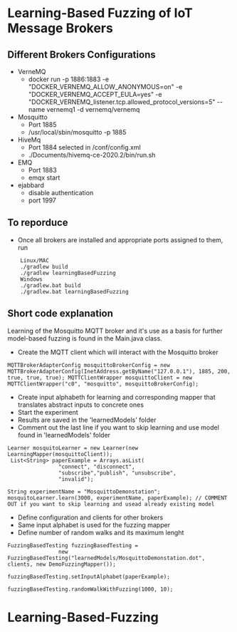 # Learning-Based Fuzzing of IoT Message Brokers


## Different Brokers Configurations

* VerneMQ
    * docker run -p 1886:1883  -e "DOCKER_VERNEMQ_ALLOW_ANONYMOUS=on" -e "DOCKER_VERNEMQ_ACCEPT_EULA=yes" -e "DOCKER_VERNEMQ_listener.tcp.allowed_protocol_versions=5" --name vernemq1 -d vernemq/vernemq
* Mosquitto
    * Port 1885
    * /usr/local/sbin/mosquitto -p 1885
* HiveMq
    * Port 1884 selected in /conf/config.xml 
    * ./Documents/hivemq-ce-2020.2/bin/run.sh
* EMQ
    * Port 1883
    * emqx start
* ejabbard
    * disable authentication
    * port 1997
    
## To reporduce

- Once all brokers are installed and appropriate ports assigned to them, run

```
    Linux/MAC
    ./gradlew build
    ./gradlew learningBasedFuzzing
    Windows
    ./gradlew.bat build
    ./gradlew.bat learningBasedFuzzing
```    
    
## Short code explanation

Learning of the Mosquitto MQTT broker and it's use as a basis for further model-based fuzzing is found in the Main.java class.
 
 - Create the MQTT client which will interact with the Mosquitto broker
 
``
MQTTBrokerAdapterConfig mosquittoBrokerConfig =
                new MQTTBrokerAdapterConfig(InetAddress.getByName("127.0.0.1"), 1885, 200, true, true, true);
        MQTTClientWrapper mosquittoClient = new MQTTClientWrapper("c0", "mosquitto", mosquittoBrokerConfig);
``

 - Create input alphabeth for learning and corresponding mapper that translates abstract inputs to concrete ones
 - Start the experiment
 - Results are saved in the 'learnedModels' folder
 - Comment out the last line if you want to skip learning and use model found in 'learnedModels' folder
```
Learner mosquitoLearner = new Learner(new LearningMapper(mosquittoClient));
 List<String> paperExample = Arrays.asList(
                "connect", "disconnect",
                "subscribe","publish", "unsubscribe",
                "invalid");

String experimentName = "MosquittoDemonstation";
mosquitoLearner.learn(3000, experimentName, paperExample); // COMMENT OUT if you want to skip learning and usead already existing model
```
- Define configuration and clients for other brokers
- Same input alphabet is used for the fuzzing mapper
- Define number of random walks and its maximum lenght
```
FuzzingBasedTesting fuzzingBasedTesting =
                new FuzzingBasedTesting("learnedModels/MosquittoDemonstation.dot", clients, new DemoFuzzingMapper());

fuzzingBasedTesting.setInputAlphabet(paperExample);

fuzzingBasedTesting.randomWalkWithFuzzing(1000, 10);
```
# Learning-Based-Fuzzing
